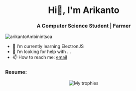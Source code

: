 <h1 align="center">Hi👋, I'm Arikanto</h1>
<h3 align="center">A Computer Science Student | Farmer </h3>

<p align="left"> <img src="https://komarev.com/ghpvc/?username=arikantoAmbinintsoa&label=Profile%20views&color=0e75b6&style=flat" alt="arikantoAmbinintsoa" /> </p>


- 🌱 I’m currently learning ElectronJS
- 🤔 I’m looking for help with ...
- 📫 How to reach me: [email](arikanto209@gmail.com)

<h3>Resume:</h3>
<p align="center">
  <img align="center" src="https://github-profile-trophy.vercel.app/?username=arikantoAmbinintsoa&row=4&column=4&margin-w=15&margin-h=15&no-frame=true&theme=flat"  alt="My trophies" />
</p>
